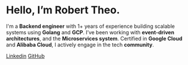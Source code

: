 # Hello, I’m Robert Theo.

I'm a **Backend engineer** with 1+ years of experience building scalable systems using **Golang** and **GCP**. I’ve been working with **event-driven architectures**, and the **Microservices system**. Certified in **Google Cloud** and **Alibaba Cloud**, I actively engage in the tech **community**.

[Linkedin](https://www.linkedin.com/in/robertheo-rt/)
[GitHub](https://github.com/robertheo15)